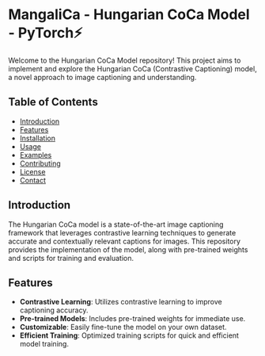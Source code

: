 # MangaliCa - Hungarian CoCa Model - PyTorch⚡

Welcome to the Hungarian CoCa Model repository! This project aims to implement and explore the Hungarian CoCa (Contrastive Captioning) model, a novel approach to image captioning and understanding.

## Table of Contents

- [Introduction](#introduction)
- [Features](#features)
- [Installation](#installation)
- [Usage](#usage)
- [Examples](#examples)
- [Contributing](#contributing)
- [License](#license)
- [Contact](#contact)

## Introduction

The Hungarian CoCa model is a state-of-the-art image captioning framework that leverages contrastive learning techniques to generate accurate and contextually relevant captions for images. This repository provides the implementation of the model, along with pre-trained weights and scripts for training and evaluation.

## Features

- **Contrastive Learning**: Utilizes contrastive learning to improve captioning accuracy.
- **Pre-trained Models**: Includes pre-trained weights for immediate use.
- **Customizable**: Easily fine-tune the model on your own dataset.
- **Efficient Training**: Optimized training scripts for quick and efficient model training.
